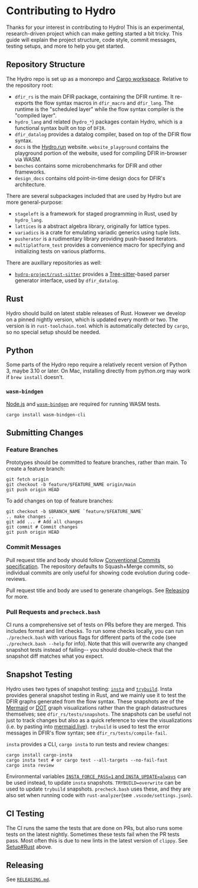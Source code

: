 # Contributing to Hydro

Thanks for your interest in contributing to Hydro! This is an experimental, research-driven
project which can make getting started a bit tricky. This guide will explain the project structure,
code style, commit messages, testing setups, and more to help you get started.

## Repository Structure

The Hydro repo is set up as a monorepo and [Cargo workspace](https://doc.rust-lang.org/book/ch14-03-cargo-workspaces.html).
Relative to the repository root:

* `dfir_rs` is the main DFIR package, containing the DFIR runtime. It re-exports the
  flow syntax macros in `dfir_macro` and `dfir_lang`. The runtime is the "scheduled
  layer" while the flow syntax compiler is the "compiled layer".
* `hydro_lang` and related (`hydro_*`) packages contain Hydro, which is a functional syntax built on
  top of `DFIR`.
* `dfir_datalog` provides a datalog compiler, based on top of the DFIR flow syntax.
* `docs` is the [Hydro.run](https://hydro.run/) website. `website_playground` contains the
  playground portion of the website, used for compiling DFIR in-browser via WASM.
* `benches` contains some microbenchmarks for DFIR and other frameworks.
* `design_docs` contains old point-in-time design docs for DFIR's architecture.

There are several subpackages included that are used by Hydro but are more general-purpose:

* `stageleft` is a framework for staged programming in Rust, used by `hydro_lang`.
* `lattices` is a abstract algebra library, originally for lattice types.
* `variadics` is a crate for emulating variadic generics using tuple lists.
* `pusherator` is a rudimentary library providing push-based iterators.
* `multiplatform_test` provides a convenience macro for specifying and initializing tests on
  various platforms.

There are auxillary repositories as well:

* [`hydro-project/rust-sitter`](https://github.com/hydro-project/rust-sitter) provides a
  [Tree-sitter](https://tree-sitter.github.io/tree-sitter/)-based parser generator interface, used
  by `dfir_datalog`.

## Rust

Hydro should build on latest stable releases of Rust. However we develop on a pinned nightly
version, which is updated every month or two. The version is in `rust-toolchain.toml` which is
automatically detected by `cargo`, so no special setup should be needed.

## Python

Some parts of the Hydro repo require a relatively recent version of Python 3, maybe 3.10 or
later. On Mac, installing directly from python.org may work if `brew install` doesn't.

### `wasm-bindgen`

[Node.js](https://nodejs.org/) and [`wasm-bindgen`](https://github.com/rustwasm/wasm-bindgen) are required for running WASM tests.
```shell
cargo install wasm-bindgen-cli
```

## Submitting Changes

### Feature Branches
Prototypes should be committed to feature branches, rather than main. To create a feature branch:

```shell
git fetch origin
git checkout -b feature/$FEATURE_NAME origin/main
git push origin HEAD
```

To add changes on top of feature branches:
```shell
git checkout -b $BRANCH_NAME `feature/$FEATURE_NAME`
.. make changes ..
git add ... # Add all changes
git commit # Commit changes
git push origin HEAD
```

### Commit Messages

Pull request title and body should follow [Conventional Commits specification](https://www.conventionalcommits.org/).
The repository defaults to Squash+Merge commits, so individual commits are only useful for showing code evolution
during code-reviews.

Pull request title and body are used to generate changelogs. See [Releasing](#releasing) for more.

### Pull Requests and `precheck.bash`

CI runs a comprehensive set of tests on PRs before they are merged. This includes format and lint
checks. To run some checks locally, you can run `./precheck.bash` with various flags for different
parts of the code (see `./precheck.bash --help` for info). Note that this will overwrite any
changed snapshot tests instead of failing-- you should double-check that the snapshot diff matches
what you expect.

## Snapshot Testing

Hydro uses two types of snapshot testing: [`insta`](https://insta.rs/) and [`trybuild`](https://github.com/dtolnay/trybuild).
Insta provides general snapshot testing in Rust, and we mainly use it to test the DFIR graphs
generated from the flow syntax. These snapshots are of the [Mermaid](https://mermaid.js.org/) or
[DOT](https://graphviz.org/) graph visualizations rather than the graph datastructures themselves;
see `dfir_rs/tests/snapshots`. The snapshots can be useful not just to track changes but also as
a quick reference to view the visualizations (i.e. by pasting into [mermaid.live](https://mermaid.live/)).
`trybuild` is used to test the error messages in DFIR's flow syntax; see `dfir_rs/tests/compile-fail`.

`insta` provides a CLI, `cargo insta` to run tests and review changes:
```shell
cargo install cargo-insta
cargo insta test # or cargo test --all-targets --no-fail-fast
cargo insta review
```
Environmental variables [`INSTA_FORCE_PASS=1` and `INSTA_UPDATE=always`](https://insta.rs/docs/advanced/#disabling-assertion-failure)
can be used instead, to update `insta` snapshots. `TRYBUILD=overwrite` can be used to update
`trybuild` snapshots. `precheck.bash` uses these, and they are also set when running code with
`rust-analyzer`(see `.vscode/settings.json`).

## CI Testing

The CI runs the same the tests that are done on PRs, but also runs some tests on the latest
nightly. Sometimes these tests fail when the PR tests pass. Most often this is due to new lints
in the latest version of `clippy`. See [Setup#Rust](#rust) above.

## Releasing

See [`RELEASING.md`](https://github.com/hydro-project/hydro/blob/main/RELEASING.md).
